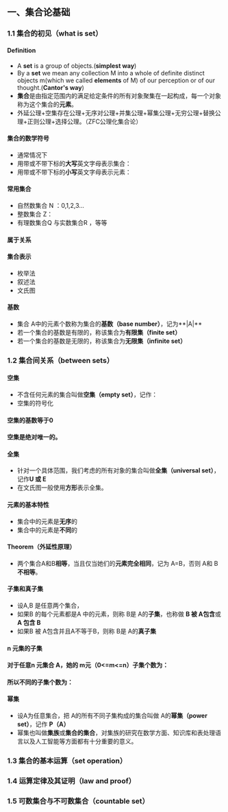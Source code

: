 ## 一、集合论基础
### 1.1 集合的初见（what is set）
#### Definition
- A **set** is a group of objects.(**simplest way**)
- By a **set** we mean any collection M into a whole of definite distinct objects m(which we called **elements** of M) of our perception or of our thought.(**Cantor's way**)
- **集合**是由指定范围内的满足给定条件的所有对象聚集在一起构成，每一个对象称为这个集合的**元素**。
- 外延公理+空集存在公理+无序对公理+并集公理+幂集公理+无穷公理+替换公理+正则公理+选择公理。（ZFC公理化集合论）
#### 集合的数学符号
- 通常情况下
- 用带或不带下标的**大写**英文字母表示集合：
- 用带或不带下标的**小写**英文字母表示元素：
#### 常用集合
- 自然数集合 N ：0,1,2,3...
- 整数集合 Z：
- 有理数集合Q 与实数集合R ，等等
#### 属于关系
#### 集合表示
- 枚举法
- 叙述法
- 文氏图
#### 基数
- 集合 A中的元素个数称为集合的**基数（base number）**，记为**|A|**
- 若一个集合的基数是有限的，称该集合为**有限集（finite set）**
- 若一个集合的基数是无限的，称该集合为**无限集（infinite set）**

### 1.2 集合间关系（between sets）
#### 空集
- 不含任何元素的集合叫做**空集（empty set）**，记作：
- 空集的符号化
#### 空集的基数等于0
#### 空集是绝对唯一的。
> 
#### 全集
- 针对一个具体范围，我们考虑的所有对象的集合叫做**全集（universal set）**，记作**U 或 E**
- 在文氏图一般使用**方形**表示全集。
#### 元素的基本特性
- 集合中的元素是**无序**的
- 集合中的元素是**不同**的
#### Theorem（外延性原理）
- 两个集合A和B**相等**，当且仅当她们的**元素完全相同**，记为 A=B，否则 A和 B**不相等**。
#### 子集和真子集
- 设A,B 是任意两个集合，
- 如果B 的每个元素都是A 中的元素，则称 B是 A的**子集**，也称做 **B 被 A包含**或**A 包含 B**
- 如果B 被 A包含并且A不等于B，则称 B是 A的**真子集**
#### n 元集的子集
#### 对于任意n 元集合 A，她的 m元（0<=m<=n）子集个数为：
#### 所以不同的子集个数为：
> 
#### 幂集
- 设A为任意集合，把 A的所有不同子集构成的集合叫做 A的**幂集（power set）**，记作 **P（A）**
- 幂集也叫做**集族**或**集合的集合**，对集族的研究在数学方面、知识库和表处理语言以及人工智能等方面都有十分重要的意义。
### 1.3 集合的基本运算（set operation）
### 1.4 运算定律及其证明（law and proof）
### 1.5 可数集合与不可数集合（countable set）
